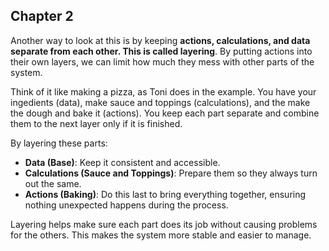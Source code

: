 ## Chapter 2

Another way to look at this is by keeping **actions, calculations, and data separate from each other. This is called layering**. By putting actions into their own layers, we can limit how much they mess with other parts of the system.

Think of it like making a pizza, as Toni does in the example. You have your ingedients (data), make sauce and toppings (calculations), and the make the dough and bake it (actions). You keep each part separate and combine them to the next layer only if it is finished. 

By layering these parts:
- **Data (Base)**: Keep it consistent and accessible.
- **Calculations (Sauce and Toppings)**: Prepare them so they always turn out the same.
- **Actions (Baking)**: Do this last to bring everything together, ensuring nothing unexpected happens during the process.

Layering helps make sure each part does its job without causing problems for the others. This makes the system more stable and easier to manage.

